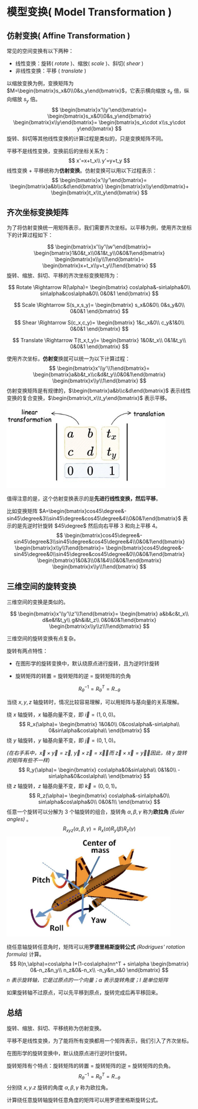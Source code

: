 # 模型变换( Model Transformation )

## 仿射变换( Affine Transformation )

常见的空间变换有以下两种：

* 线性变换：旋转( *rotate* )、缩放( *scale* )、斜切( *shear* )
* 非线性变换：平移 ( *translate* )

以缩放变换为例，变换矩阵为 $M=\begin{bmatrix}s_x&0\\0&s_y\end{bmatrix}$，它表示横向缩放 $s_x$ 倍，纵向缩放 $s_y$ 倍。
$$
\begin{bmatrix}x'\\y'\end{bmatrix}=
\begin{bmatrix}s_x&0\\0&s_y\end{bmatrix}
\begin{bmatrix}x\\y\end{bmatrix}=
\begin{bmatrix}s_x\cdot x\\s_y\cdot y\end{bmatrix}
$$
旋转、斜切等其他线性变换的计算过程是类似的，只是变换矩阵不同。

平移不是线性变换，变换前后的坐标关系为：
$$
x'=x+t_x\\
y'=y+t_y
$$
线性变换 + 平移统称为**仿射变换**。仿射变换可以用以下过程表示：
$$
\begin{bmatrix}x'\\y'\end{bmatrix}=
\begin{bmatrix}a&b\\c&d\end{bmatrix}
\begin{bmatrix}x\\y\end{bmatrix}+
\begin{bmatrix}t_x\\t_y\end{bmatrix}
$$


## 齐次坐标变换矩阵

为了将仿射变换统一用矩阵表示，我们需要齐次坐标。以平移为例，使用齐次坐标下的计算过程如下：

$$
\begin{bmatrix}x'\\y'\\w'\end{bmatrix}=
\begin{bmatrix}1&0&t_x\\0&1&t_y\\0&0&1\end{bmatrix}
\begin{bmatrix}x\\y\\1\end{bmatrix}=
\begin{bmatrix}x+t_x\\y+t_y\\1\end{bmatrix}
$$
旋转、缩放、斜切、平移的齐次坐标变换矩阵为：

$$
Rotate \Rightarrow R(\alpha)=
\begin{bmatrix}
cos\alpha&-sin\alpha&0\\
sin\alpha&cos\alpha&0\\
0&0&1
\end{bmatrix}
$$

$$
Scale \Rightarrow S(s_x,s_y)=
\begin{bmatrix}
s_x&0&0\\
0&s_y&0\\
0&0&1
\end{bmatrix}
$$

$$
Shear \Rightarrow S(c_x,c_y)=
\begin{bmatrix}
1&c_x&0\\
c_y&1&0\\
0&0&1
\end{bmatrix}
$$

$$
Translate \Rightarrow T(t_x,t_y)=
\begin{bmatrix}
1&0&t_x\\
0&1&t_y\\
0&0&1
\end{bmatrix}
$$

使用齐次坐标，**仿射变**换就可以统一为以下计算过程：
$$
\begin{bmatrix}x'\\y'\\1\end{bmatrix}=
\begin{bmatrix}a&b&t_x\\c&d&t_y\\0&0&1\end{bmatrix}
\begin{bmatrix}x\\y\\1\end{bmatrix}
$$
仿射变换矩阵是有规律的，$\begin{bmatrix}a&b\\c&d\end{bmatrix}$ 表示线性变换的复合变换，$\begin{bmatrix}t_x\\t_y\end{bmatrix}$ 表示平移。

<img class="img-mid" src="https://raw.githubusercontent.com/yamsfeer/pic-bed/master/e6c9d24egy1h3he0zeqxqj20f007pt8w.jpg" style="zoom:80%;" />

值得注意的是，这个仿射变换表示的是**先进行线性变换，然后平移**。

比如变换矩阵 $A=\begin{bmatrix}cos45\degree&-sin45\degree&3\\sin45\degree&cos45\degree&4\\0&0&1\end{bmatrix}$ 表示的是先逆时针旋转 $45\degree$ 然后向右平移 3 和向上平移 4。
$$
\begin{bmatrix}cos45\degree&-sin45\degree&3\\sin45\degree&cos45\degree&4\\0&0&1\end{bmatrix}
\begin{bmatrix}x\\y\\1\end{bmatrix}=
\begin{bmatrix}cos45\degree&-sin45\degree&0\\sin45\degree&cos45\degree&0\\0&0&1\end{bmatrix}
\begin{bmatrix}1&0&3\\0&1&4\\0&0&1\end{bmatrix}
\begin{bmatrix}x\\y\\1\end{bmatrix}
$$

## 三维空间的旋转变换

三维空间的变换是类似的。

$$
\begin{bmatrix}x'\\y'\\z'\\1\end{bmatrix}=
\begin{bmatrix}
a&b&c&t_x\\
d&e&f&t_y\\
g&h&i&t_z\\
0&0&0&1\end{bmatrix}
\begin{bmatrix}x\\y\\z\\1\end{bmatrix}
$$

三维空间的旋转变换有点复杂。

旋转有两点特性：

* 在图形学的旋转变换中，默认绕原点进行旋转，且为逆时针旋转

* 旋转矩阵的转置 = 旋转矩阵的逆 = 旋转矩阵的负角

$$
R_{\theta}^{-1}=R_{\theta}^{T}=R_{-\theta}
$$

当绕 $x,y,z$ 轴旋转时，情况比较容易理解，可以用矩阵与基向量的关系理解。

绕 $x$ 轴旋转，$x$ 轴基向量不变，即 $\vec{i}=(1,0,0)$。
$$
R_x(\alpha)=
\begin{bmatrix}
1&0&0\\
0&cos\alpha&-sin\alpha\\
0&sin\alpha&cos\alpha\\
\end{bmatrix}
$$
绕 $y$ 轴旋转，$y$ 轴基向量不变，即 $\vec{j}=(0,1,0)$。

*(在右手系中，$\vec{x}\times\vec{y}=\vec{z},\ \vec{y}\times\vec{z}=\vec{x}$，而 $\vec{z}\times\vec{x}=\vec{y}$，因此，绕 $y$ 旋转的矩阵有些不一样)*
$$
R_y(\alpha)=
\begin{bmatrix}
cos\alpha&0&sin\alpha\\
0&1&0\\
-sin\alpha&0&cos\alpha\\
\end{bmatrix}
$$
绕 $z$ 轴旋转，$z$ 轴基向量不变，即 $\vec{k}=(0,0,1)$。
$$
R_z(\alpha)=
\begin{bmatrix}
cos\alpha&-sin\alpha&0\\
sin\alpha&cos\alpha&0\\
0&0&1\\
\end{bmatrix}
$$
任意一个旋转可以分解为 3 个轴旋转的组合，旋转角 $\alpha,\beta,\gamma$ 称为**欧拉角** *(Euler angles)* 。
$$
R_{xyz}(\alpha,\beta,\gamma)=R_x(\alpha)R_y(\beta)R_z(\gamma)
$$
<img class="img-mid" src="https://raw.githubusercontent.com/yamsfeer/pic-bed/master/e6c9d24egy1h3higmvvfej20rk0gu75q.jpg" alt="image-20220623005826694" style="zoom: 45%;" />

绕任意轴旋转任意角时，矩阵可以用**罗德里格斯旋转公式** *(Rodrigues' rotation formula)* 计算。
$$
R(n,\alpha)=cos\alpha I+(1-cos\alpha)nn^T + sin\alpha
\begin{bmatrix}
0&-n_z&n_y\\
n_z&0&-n_x\\
-n_y&n_x&0
\end{bmatrix}
$$
*$n$ 表示旋转轴，它是过原点的一个向量；$\alpha$ 表示旋转角度；$I$ 是单位矩阵*

如果旋转轴不过原点，可以先平移到原点，旋转完成后再平移回来。

## 总结

旋转、缩放、斜切、平移统称为仿射变换。

平移不是线性变换，为了能将所有变换都用一个矩阵表示，我们引入了齐次坐标。

在图形学的旋转变换中，默认绕原点进行逆时针旋转。

旋转矩阵有个特点：旋转矩阵的转置 = 旋转矩阵的逆 = 旋转矩阵的负角。
$$
R_{\theta}^{-1}=R_{\theta}^{T}=R_{-\theta}
$$
分别绕 $x,y.z$ 旋转的角度 $\alpha,\beta,\gamma$ 称为欧拉角。

计算绕任意旋转轴旋转任意角度的矩阵可以用罗德里格斯旋转公式。
